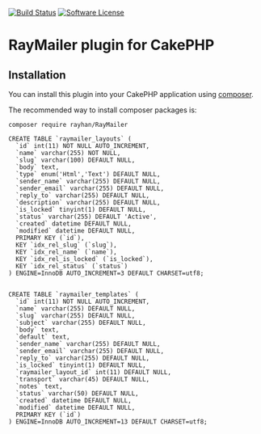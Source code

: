 [![Build Status](https://travis-ci.org/rayhan/RayMailer.svg?branch=master)](https://travis-ci.org/rayhan/RayMailer)
[![Software License](https://img.shields.io/badge/license-MIT-brightgreen.svg?style=flat-square)](LICENSE.txt)

# RayMailer plugin for CakePHP

## Installation

You can install this plugin into your CakePHP application using [composer](http://getcomposer.org).

The recommended way to install composer packages is:

```
composer require rayhan/RayMailer
```

```
CREATE TABLE `raymailer_layouts` (
  `id` int(11) NOT NULL AUTO_INCREMENT,
  `name` varchar(255) NOT NULL,
  `slug` varchar(100) DEFAULT NULL,
  `body` text,
  `type` enum('Html','Text') DEFAULT NULL,
  `sender_name` varchar(255) DEFAULT NULL,
  `sender_email` varchar(255) DEFAULT NULL,
  `reply_to` varchar(255) DEFAULT NULL,
  `description` varchar(255) DEFAULT NULL,
  `is_locked` tinyint(1) DEFAULT NULL,
  `status` varchar(255) DEFAULT 'Active',
  `created` datetime DEFAULT NULL,
  `modified` datetime DEFAULT NULL,
  PRIMARY KEY (`id`),
  KEY `idx_rel_slug` (`slug`),
  KEY `idx_rel_name` (`name`),
  KEY `idx_rel_is_locked` (`is_locked`),
  KEY `idx_rel_status` (`status`)
) ENGINE=InnoDB AUTO_INCREMENT=3 DEFAULT CHARSET=utf8;


CREATE TABLE `raymailer_templates` (
  `id` int(11) NOT NULL AUTO_INCREMENT,
  `name` varchar(255) DEFAULT NULL,
  `slug` varchar(255) DEFAULT NULL,
  `subject` varchar(255) DEFAULT NULL,
  `body` text,
  `default` text,
  `sender_name` varchar(255) DEFAULT NULL,
  `sender_email` varchar(255) DEFAULT NULL,
  `reply_to` varchar(255) DEFAULT NULL,
  `is_locked` tinyint(1) DEFAULT NULL,
  `raymailer_layout_id` int(11) DEFAULT NULL,
  `transport` varchar(45) DEFAULT NULL,
  `notes` text,
  `status` varchar(50) DEFAULT NULL,
  `created` datetime DEFAULT NULL,
  `modified` datetime DEFAULT NULL,
  PRIMARY KEY (`id`)
) ENGINE=InnoDB AUTO_INCREMENT=13 DEFAULT CHARSET=utf8;

```
